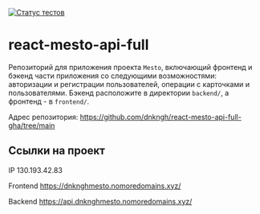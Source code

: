[![Статус тестов](../../actions/workflows/tests.yml/badge.svg)](../../actions/workflows/tests.yml)

# react-mesto-api-full
Репозиторий для приложения проекта `Mesto`, включающий фронтенд и бэкенд части приложения со следующими возможностями: авторизации и регистрации пользователей, операции с карточками и пользователями. Бэкенд расположите в директории `backend/`, а фронтенд - в `frontend/`. 

Адрес репозитория: https://github.com/dnkngh/react-mesto-api-full-gha/tree/main

## Ссылки на проект

IP 130.193.42.83

Frontend https://dnknghmesto.nomoredomains.xyz/

Backend https://api.dnknghmesto.nomoredomains.xyz/
